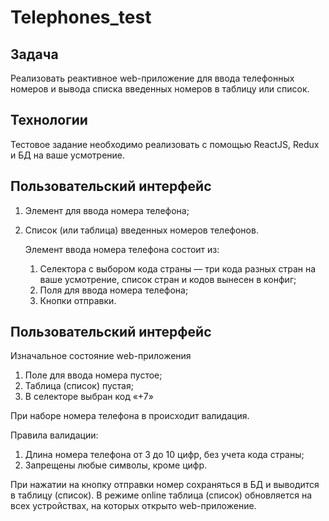 # Telephones_test

## Задача

Реализовать реактивное web-приложение для ввода телефонных номеров и вывода списка введенных номеров в таблицу или список.

## Технологии

Тестовое задание необходимо реализовать с помощью ReactJS, Redux и БД на ваше усмотрение.

## Пользовательский интерфейс

1. Элемент для ввода номера телефона;
2. Список (или таблица) введенных номеров телефонов.

   Элемент ввода номера телефона состоит из:

   1. Селектора с выбором кода страны — три кода разных стран на ваше усмотрение, список стран и кодов вынесен в конфиг;
   2. Поля для ввода номера телефона;
   3. Кнопки отправки.

## Пользовательский интерфейс

Изначальное состояние web-приложения

1. Поле для ввода номера пустое;
2. Таблица (список) пустая;
3. В селекторе выбран код «+7»

При наборе номера телефона в происходит валидация.

Правила валидации:

1. Длина номера телефона от 3 до 10 цифр, без учета кода страны;
2. Запрещены любые символы, кроме цифр.

При нажатии на кнопку отправки номер сохраняться в БД и выводится в таблицу (список). В режиме online таблица (список) обновляется на всех устройствах, на которых открыто web-приложение.
